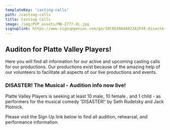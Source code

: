 ```yaml
---
templateKey: 'casting-calls'
path: /casting-calls
title: Casting Calls
image: /img/PVP_assets/MB-2777-XL.jpg
signuplink: https://www.signupgenius.com/go/10C0E49A4A922A2F49-disaster
---
```

## Auditon for Platte Valley Players!
Here you will find all information for our active and upcoming casting calls for our productions. Our productions exist because of the amazing help of our volunteers to facilitate all aspects of our live productions and events.

### DISASTER! The Musical - Audition info now live!
Platte Valley Players is seeking at least 10 male, 10 female , and 1 child - as performers for the musical comedy 'DISASTER!' by Seth Rudetsky and Jack Plotnick.

Please visit the Sign Up link below to find all audition, rehearsal, and performance information.
